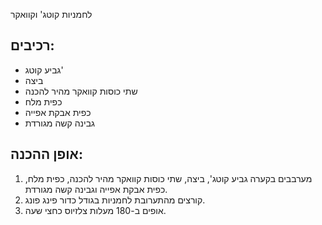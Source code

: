  לחמניות קוטג' וקוואקר

## רכיבים:
- גביע קוטג'
- ביצה
- שתי כוסות קוואקר מהיר להכנה
- כפית מלח
- כפית אבקת אפייה
- גבינה קשה מגורדת

## אופן ההכנה:
1. מערבבים בקערה גביע קוטג', ביצה, שתי כוסות קוואקר מהיר להכנה, כפית מלח, כפית אבקת אפייה וגבינה קשה מגורדת.
2. קורצים מהתערובת לחמניות בגודל כדור פינג פונג.
3. אופים ב-180 מעלות צלזיוס כחצי שעה.
